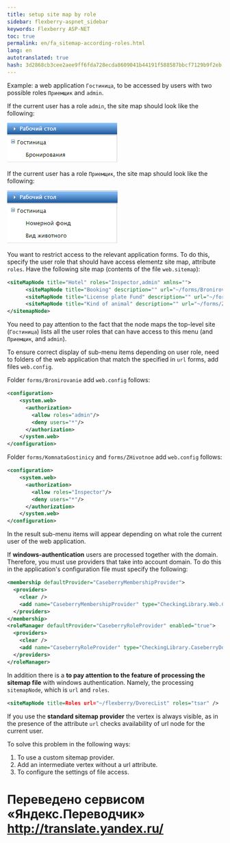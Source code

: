 ```yaml
--- 
title: setup site map by role 
sidebar: flexberry-aspnet_sidebar 
keywords: Flexberry ASP-NET 
toc: true 
permalink: en/fa_sitemap-according-roles.html 
lang: en 
autotranslated: true 
hash: 3d2868cb3cee2aee9ff6fda728ecda8609041b44191f588587bbcf7129b9f2eb 
--- 
```


Example: a web application `Гостиница`, to be accessed by users with two possible roles `Приемщик` and `admin`. 

If the current user has a role `admin`, the site map should look like the following: 

![](/images/pages/products/flexberry-aspnet/admin-menu.png) 

If the current user has a role `Приемщик`, the site map should look like the following: 

![](/images/pages/products/flexberry-aspnet/priem-menu.png) 

You want to restrict access to the relevant application forms. To do this, specify the user role that should have access elementz site map, attribute `roles`. Have the following site map (contents of the file `web.sitemap`): 

```xml
<siteMapNode title="Hotel" roles="Inspector,admin" xmlns="">
      <siteMapNode title="Booking" description="" url="~/forms/Bronirovanie/G_BronirovanieL.aspx" roles="admin"/> 
      <siteMapNode title="License plate Fund" description="" url="~/forms/KomnataGostinicy/G_KomnataGostinicyL.aspx" roles="Inspector"/> 
      <siteMapNode title="Kind of animal" description="" url="~/forms/ZHivotnoe/G_ZHivotnoeL.aspx" roles="Inspector"/>
</sitemapNode> 
``` 

You need to pay attention to the fact that the node maps the top-level site (`Гостиница`) lists all the user roles that can have access to this menu (and `Приемщик`, and `admin`). 

To ensure correct display of sub-menu items depending on user role, need to folders of the web application that match the specified in `url` forms, add files `web.config`. 

Folder `forms/Bronirovanie` add `web.config` follows: 

```xml
<configuration>
    <system.web>
      <authorization>
        <allow roles="admin"/>
        <deny users="*"/>
      </authorization>  
    </system.web>
</configuration>
``` 

Folder `forms/KomnataGostinicy` and `forms/ZHivotnoe` add `web.config` follows: 

```xml
<configuration>
    <system.web>
      <authorization>
        <allow roles="Inspector"/>
        <deny users="*"/>
      </authorization>
    </system.web>
</configuration>
``` 

In the result sub-menu items will appear depending on what role the current user of the web application. 

If __windows-authentication__ users are processed together with the domain. Therefore, you must use providers that take into account domain. To do this in the application's configuration file must specify the following: 

```xml
<membership defaultProvider="CaseberryMembershipProvider">
  <providers>
    <clear />
    <add name="CaseberryMembershipProvider" type="CheckingLibrary.Web.CaseberryDomainMembershipProvider" applicationName="SLAuthSample" />
  </providers>
</membership>
<roleManager defaultProvider="CaseberryRoleProvider" enabled="true">
  <providers>
    <clear />
    <add name="CaseberryRoleProvider" type="CheckingLibrary.CaseberryDomainRoleProvider" />
  </providers>
</roleManager>
``` 

In addition there is a __to pay attention to the feature of processing the sitemap file__ with windows authentication. Namely, the processing `sitemapNode`, which is `url` and `roles`. 

```xml
<siteMapNode title=Roles url="~/flexberry/DvorecList" roles="tsar" />
``` 

If you use the __standard sitemap provider__ the vertex is always visible, as in the presence of the attribute `url` checks availability of url node for the current user. 

To solve this problem in the following ways: 

1. To use a custom sitemap provider. 
2. Add an intermediate vertex without a url attribute. 
3. To configure the settings of file access. 



 # Переведено сервисом «Яндекс.Переводчик» http://translate.yandex.ru/